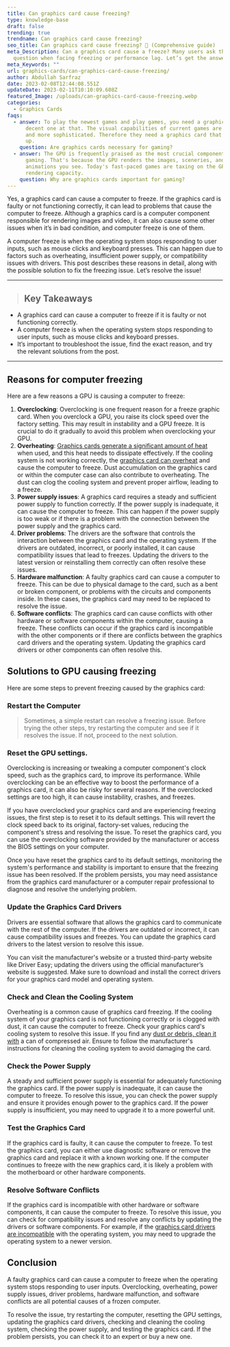 ```yaml
---
title: Can graphics card cause freezing?
type: knowledge-base
draft: false
trending: true
trendname: Can graphics card cause freezing?
seo_title: Can graphics card cause freezing? 🥶 (Comprehensive guide)
meta_Description: Can a graphics card cause a freeze? Many users ask the same
  question when facing freezing or performance lag. Let’s get the answer!
meta_Keywords: ""
url: graphics-cards/can-graphics-card-cause-freezing/
author: Abdullah Sarfraz
date: 2023-02-08T12:44:08.551Z
updateDate: 2023-02-11T10:10:09.608Z
featured_Image: /uploads/can-graphics-card-cause-freezing.webp
categories:
  - Graphics Cards
faqs:
  - answer: To play the newest games and play games, you need a graphics card and a
      decent one at that. The visual capabilities of current games are bigger
      and more sophisticated. Therefore they need a graphics card that can keep
      up.
    question: Are graphics cards necessary for gaming?
  - answer: The GPU is frequently praised as the most crucial component for PC
      gaming. That's because the GPU renders the images, sceneries, and
      animations you see. Today's fast-paced games are taxing on the GPU's
      rendering capacity.
    question: Why are graphics cards important for gaming?
---
```

Yes, a graphics card can cause a computer to freeze. If the graphics card is faulty or not functioning correctly, it can lead to problems that cause the computer to freeze. Although a graphics card is a computer component responsible for rendering images and video, it can also cause some other issues when it’s in bad condition, and computer freeze is one of them.

A computer freeze is when the operating system stops responding to user inputs, such as mouse clicks and keyboard presses. This can happen due to factors such as overheating, insufficient power supply, or compatibility issues with drivers. This post describes these reasons in detail, along with the possible solution to fix the freezing issue. Let’s resolve the issue!

- - -

> ## Key Takeaways

* A graphics card can cause a computer to freeze if it is faulty or not functioning correctly.
* A computer freeze is when the operating system stops responding to user inputs, such as mouse clicks and keyboard presses.
* It’s important to troubleshoot the issue, find the exact reason, and try the relevant solutions from the post. 

- - -

## Reasons for computer freezing 

Here are a few reasons a GPU is causing a computer to freeze:

1. **Overclocking**: Overclocking is one frequent reason for a freeze graphic card. When you overclock a GPU, you raise its clock speed over the factory setting. This may result in instability and a GPU freeze. It is crucial to do it gradually to avoid this problem when overclocking your GPU.
2. **Overheating**: [Graphics cards generate a significant amount of heat](https://pcideaz.com/graphics-cards/graphics-card-is-overheating/) when used, and this heat needs to dissipate effectively. If the cooling system is not working correctly, the [graphics card can overheat](https://pcideaz.com/graphics-cards/can-graphics-card-overheat/) and cause the computer to freeze. Dust accumulation on the graphics card or within the computer case can also contribute to overheating. The dust can clog the cooling system and prevent proper airflow, leading to a freeze.
3. **Power supply issues**: A graphics card requires a steady and sufficient power supply to function correctly. If the power supply is inadequate, it can cause the computer to freeze. This can happen if the power supply is too weak or if there is a problem with the connection between the power supply and the graphics card.
4. **Driver problems**: The drivers are the software that controls the interaction between the graphics card and the operating system. If the drivers are outdated, incorrect, or poorly installed, it can cause compatibility issues that lead to freezes. Updating the drivers to the latest version or reinstalling them correctly can often resolve these issues.
5. **Hardware malfunction**: A faulty graphics card can cause a computer to freeze. This can be due to physical damage to the card, such as a bent or broken component, or problems with the circuits and components inside. In these cases, the graphics card may need to be replaced to resolve the issue.
6. **Software conflicts**: The graphics card can cause conflicts with other hardware or software components within the computer, causing a freeze. These conflicts can occur if the graphics card is incompatible with the other components or if there are conflicts between the graphics card drivers and the operating system. Updating the graphics card drivers or other components can often resolve this.

## Solutions to GPU causing freezing

Here are some steps to prevent freezing caused by the graphics card:

### Restart the Computer

> Sometimes, a simple restart can resolve a freezing issue. Before trying the other steps, try restarting the computer and see if it resolves the issue. If not, proceed to the next solution. 

### Reset the GPU settings.

Overclocking is increasing or tweaking a computer component's clock speed, such as the graphics card, to improve its performance. While overclocking can be an effective way to boost the performance of a graphics card, it can also be risky for several reasons. If the overclocked settings are too high, it can cause instability, crashes, and freezes.

If you have overclocked your graphics card and are experiencing freezing issues, the first step is to reset it to its default settings. This will revert the clock speed back to its original, factory-set values, reducing the component's stress and resolving the issue. To reset the graphics card, you can use the overclocking software provided by the manufacturer or access the BIOS settings on your computer.

Once you have reset the graphics card to its default settings, monitoring the system's performance and stability is important to ensure that the freezing issue has been resolved. If the problem persists, you may need assistance from the graphics card manufacturer or a computer repair professional to diagnose and resolve the underlying problem.

### Update the Graphics Card Drivers

Drivers are essential software that allows the graphics card to communicate with the rest of the computer. If the drivers are outdated or incorrect, it can cause compatibility issues and freezes. You can update the graphics card drivers to the latest version to resolve this issue.

You can visit the manufacturer's website or a trusted third-party website like Driver Easy; updating the drivers using the official manufacturer’s website is suggested. Make sure to download and install the correct drivers for your graphics card model and operating system.

### Check and Clean the Cooling System

Overheating is a common cause of graphics card freezing. If the cooling system of your graphics card is not functioning correctly or is clogged with dust, it can cause the computer to freeze. Check your graphics card's cooling system to resolve this issue. If you find any [dust or debris, clean it with](https://pcideaz.com/graphics-cards/how-to-clean-your-graphics-card/) a can of compressed air. Ensure to follow the manufacturer's instructions for cleaning the cooling system to avoid damaging the card.

### Check the Power Supply

A steady and sufficient power supply is essential for adequately functioning the graphics card. If the power supply is inadequate, it can cause the computer to freeze. To resolve this issue, you can check the power supply and ensure it provides enough power to the graphics card. If the power supply is insufficient, you may need to upgrade it to a more powerful unit.

### Test the Graphics Card

If the graphics card is faulty, it can cause the computer to freeze. To test the graphics card, you can either use diagnostic software or remove the graphics card and replace it with a known working one. If the computer continues to freeze with the new graphics card, it is likely a problem with the motherboard or other hardware components.

### Resolve Software Conflicts

If the graphics card is incompatible with other hardware or software components, it can cause the computer to freeze. To resolve this issue, you can check for compatibility issues and resolve any conflicts by updating the drivers or software components. For example, if the [graphics card drivers are incompatible](https://pcideaz.com/graphics-cards/will-graphics-card-work-without-drivers/) with the operating system, you may need to upgrade the operating system to a newer version.

## Conclusion

A faulty graphics card can cause a computer to freeze when the operating system stops responding to user inputs. Overclocking, overheating, power supply issues, driver problems, hardware malfunction, and software conflicts are all potential causes of a frozen computer. 

To resolve the issue, try restarting the computer, resetting the GPU settings, updating the graphics card drivers, checking and cleaning the cooling system, checking the power supply, and testing the graphics card. If the problem persists, you can check it to an expert or buy a new one.